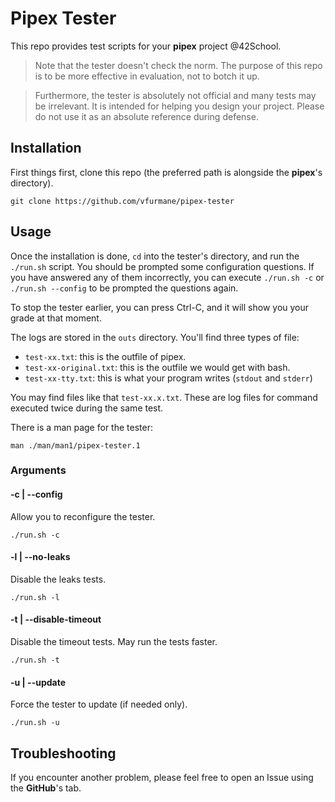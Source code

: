 # Pipex Tester

This repo provides test scripts for your **pipex** project @42School.

> Note that the tester doesn't check the norm. The purpose of this repo is to be more effective in evaluation, not to botch it up.

> Furthermore, the tester is absolutely not official and many tests may be irrelevant. It is intended for helping you design your project. Please do not use it as an absolute reference during defense.

## Installation

First things first, clone this repo (the preferred path is alongside the **pipex**'s directory).

```shell
git clone https://github.com/vfurmane/pipex-tester
```

## Usage

Once the installation is done, `cd` into the tester's directory, and run the `./run.sh` script. You should be prompted some configuration questions. If you have answered any of them incorrectly, you can execute `./run.sh -c` or `./run.sh --config` to be prompted the questions again.

To stop the tester earlier, you can press Ctrl-C, and it will show you your grade at that moment.

The logs are stored in the `outs` directory. You'll find three types of file:

- `test-xx.txt`: this is the outfile of pipex.
- `test-xx-original.txt`: this is the outfile we would get with bash.
- `test-xx-tty.txt`: this is what your program writes (`stdout` and `stderr`)

You may find files like that `test-xx.x.txt`. These are log files for command executed twice during the same test.

There is a man page for the tester:

```shell
man ./man/man1/pipex-tester.1
```

### Arguments

#### -c | --config

Allow you to reconfigure the tester.

```shell
./run.sh -c
```

#### -l | --no-leaks

Disable the leaks tests.

```shell
./run.sh -l
```

#### -t | --disable-timeout

Disable the timeout tests. May run the tests faster.

```shell
./run.sh -t
```

#### -u | --update

Force the tester to update (if needed only).

```shell
./run.sh -u
```

## Troubleshooting

If you encounter another problem, please feel free to open an Issue using the **GitHub**'s tab.

